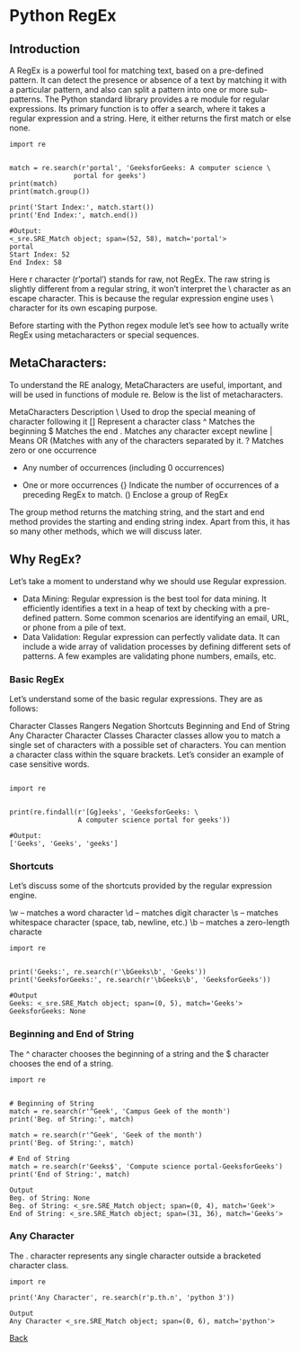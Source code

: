# Python RegEx
## Introduction
A RegEx is a powerful tool for matching text, based on a pre-defined pattern. It can detect the presence or absence of a text by matching it with a particular pattern, and also can split a pattern into one or more sub-patterns. The Python standard library provides a re module for regular expressions. Its primary function is to offer a search, where it takes a regular expression and a string. Here, it either returns the first match or else none.

```
import re 


match = re.search(r'portal', 'GeeksforGeeks: A computer science \ 
				portal for geeks') 
print(match) 
print(match.group()) 

print('Start Index:', match.start()) 
print('End Index:', match.end()) 

#Output:
<_sre.SRE_Match object; span=(52, 58), match='portal'>
portal
Start Index: 52
End Index: 58
```
Here r character (r’portal’) stands for raw, not RegEx. The raw string is slightly different from a regular string, it won’t interpret the \ character as an escape character. This is because the regular expression engine uses \ character for its own escaping purpose.

Before starting with the Python regex module let’s see how to actually write RegEx using metacharacters or special sequences. 

## MetaCharacters:

To understand the RE analogy, MetaCharacters are useful, important, and will be used in functions of module re. Below is the list of metacharacters.

MetaCharacters	Description
\	Used to drop the special meaning of character following it
[]	Represent a character class
^	Matches the beginning
$	Matches the end
.	Matches any character except newline
|	Means OR (Matches with any of the characters separated by it.
?	Matches zero or one occurrence
*	Any number of occurrences (including 0 occurrences)
+	One or more occurrences
{}	Indicate the number of occurrences of a preceding RegEx to match.
()	Enclose a group of RegEx

The group method returns the matching string, and the start and end method provides the starting and ending string index. Apart from this, it has so many other methods, which we will discuss later.

## Why RegEx?

Let’s take a moment to understand why we should use Regular expression.

* Data Mining: Regular expression is the best tool for data mining. It efficiently identifies a text in a heap of text by checking with a pre-defined pattern. Some common scenarios are identifying an email, URL, or phone from a pile of text.
* Data Validation: Regular expression can perfectly validate data. It can include a wide array of validation processes by defining different sets of patterns. A few examples are validating phone numbers, emails, etc.

### Basic RegEx
Let’s understand some of the basic regular expressions. They are as follows:

Character Classes
Rangers
Negation
Shortcuts
Beginning and End of String
Any Character
Character Classes
Character classes allow you to match a single set of characters with a possible set of characters. You can mention a character class within the square brackets. Let’s consider an example of case sensitive words. 

```
   
import re 
  
  
print(re.findall(r'[Gg]eeks', 'GeeksforGeeks: \ 
                 A computer science portal for geeks'))

#Output:
['Geeks', 'Geeks', 'geeks']

```

### Shortcuts
Let’s discuss some of the shortcuts provided by the regular expression engine.

\w – matches a word character
\d – matches digit character
\s – matches whitespace character (space, tab, newline, etc.)
\b – matches a zero-length characte

```
import re 


print('Geeks:', re.search(r'\bGeeks\b', 'Geeks')) 
print('GeeksforGeeks:', re.search(r'\bGeeks\b', 'GeeksforGeeks')) 

#Output
Geeks: <_sre.SRE_Match object; span=(0, 5), match='Geeks'>
GeeksforGeeks: None

```

### Beginning and End of String
The ^ character chooses the beginning of a string and the $ character chooses the end of a string.

```
import re 


# Beginning of String 
match = re.search(r'^Geek', 'Campus Geek of the month') 
print('Beg. of String:', match) 

match = re.search(r'^Geek', 'Geek of the month') 
print('Beg. of String:', match) 

# End of String 
match = re.search(r'Geeks$', 'Compute science portal-GeeksforGeeks') 
print('End of String:', match) 

Output
Beg. of String: None
Beg. of String: <_sre.SRE_Match object; span=(0, 4), match='Geek'>
End of String: <_sre.SRE_Match object; span=(31, 36), match='Geeks'>

```

### Any Character
The . character represents any single character outside a bracketed character class.

```
import re 
  
print('Any Character', re.search(r'p.th.n', 'python 3'))

Output
Any Character <_sre.SRE_Match object; span=(0, 6), match='python'>

```

[Back](./README.md)
